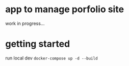 # app to manage porfolio site
work in progress...

# getting started
run local dev
``` docker-compose up -d --build ```

